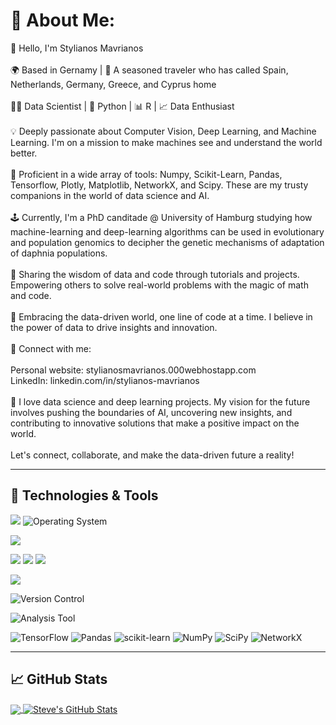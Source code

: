 # 💫 About Me:
👋 Hello, I'm Stylianos Mavrianos<br><br>🌍 Based in Gernamy | 🌄 A seasoned traveler who has called Spain, Netherlands, Germany, Greece, and Cyprus home<br><br>👨‍💻 Data Scientist | 🐍 Python | 📊 R | 📈 Data Enthusiast<br><br>💡 Deeply passionate about Computer Vision, Deep Learning, and Machine Learning. I'm on a mission to make machines see and understand the world better.<br><br>🌟 Proficient in a wide array of tools: Numpy, Scikit-Learn, Pandas, Tensorflow, Plotly, Matplotlib, NetworkX, and Scipy. These are my trusty companions in the world of data science and AI.<br><br>🕹️ Currently, I'm a PhD canditade @ University of Hamburg studying how machine-learning and deep-learning algorithms can be used in evolutionary and population genomics to decipher the genetic mechanisms of adaptation of daphnia populations.<br><br>📘 Sharing the wisdom of data and code through tutorials and projects. Empowering others to solve real-world problems with the magic of math and code.<br><br>🤖 Embracing the data-driven world, one line of code at a time. I believe in the power of data to drive insights and innovation.<br><br>🔗 Connect with me:<br><br>    Personal website: stylianosmavrianos.000webhostapp.com<br>    LinkedIn: linkedin.com/in/stylianos-mavrianos<br><br>🚀 I love data science and deep learning projects. My vision for the future involves pushing the boundaries of AI, uncovering new insights, and contributing to innovative solutions that make a positive impact on the world.<br><br>Let's connect, collaborate, and make the data-driven future a reality!<br>

---
## 🔧 Technologies & Tools
![](https://img.shields.io/badge/OS-Linux-informational?style=flat&logo=linux&logoColor=white&color=2bbc8a)
![Operating System](https://img.shields.io/badge/OS-Windows-informational?style=flat&logo=windows&logoColor=white&color=2bbc8a)


![](https://img.shields.io/badge/Editor-Visual_Studio_Code-blue.svg?style=flat&logo=visual-studio-code&logoColor=white&color=2bbc8a)


![](https://img.shields.io/badge/Code-Python-informational?style=flat&logo=python&logoColor=white&color=2bbc8a)
![](https://img.shields.io/badge/Code-R-informational?style=flat&logo=r&logoColor=white&color=2bbc8a)
![](https://img.shields.io/badge/Shell-Bash-informational?style=flat&logo=gnu-bash&logoColor=white&color=2bbc8a)

![](https://img.shields.io/badge/Tools-MySQL-informational?style=flat&logo=mysql&logoColor=white&color=2bbc8a)

![Version Control](https://img.shields.io/badge/Version%20Control-Git-informational?style=flat&logo=git&logoColor=white&color=2bbc8a)

![Analysis Tool](https://img.shields.io/badge/Analysis%20Tool-Jupyter%20Notebook-orange?style=flat&logo=jupyter&logoColor=white&color=2bbc8a)

![TensorFlow](https://img.shields.io/badge/TensorFlow-2.0-orange?style=flat&logo=tensorflow&logoColor=white)
![Pandas](https://img.shields.io/badge/Pandas-1.0.3-blue?style=flat&logo=pandas&logoColor=white)
![scikit-learn](https://img.shields.io/badge/scikit--learn-0.23.1-orange?style=flat&logo=scikit-learn&logoColor=white)
![NumPy](https://img.shields.io/badge/NumPy-1.18.4-blue?style=flat&logo=numpy&logoColor=white)
![SciPy](https://img.shields.io/badge/SciPy-1.4.1-orange?style=flat&logo=scipy&logoColor=white)
![NetworkX](https://img.shields.io/badge/NetworkX-3.3-blue?style=flat&logo=NetworkX&logoColor=white)

---

## &#x1f4c8; GitHub Stats

<a href="https://github.com/StevetheGreek97/StevetheGreek97">
  <img align="center" src="https://github-readme-stats.vercel.app/api/top-langs/?username=StevetheGreek97&hide=java,html,tex&title_color=ffffff&text_color=c9cacc&icon_color=2bbc8a&bg_color=1d1f21&langs_count=4" />
</a>
<a href="https://github.com/StevetheGreek97/StevetheGreek97">
  <img align="center" src="https://github-readme-stats.vercel.app/api?username=StevetheGreek97&show_icons=true&line_height=27&count_private=true&title_color=ffffff&text_color=c9cacc&icon_color=2bbc8a&bg_color=1d1f21" alt="Steve's GitHub Stats" />
</a>


